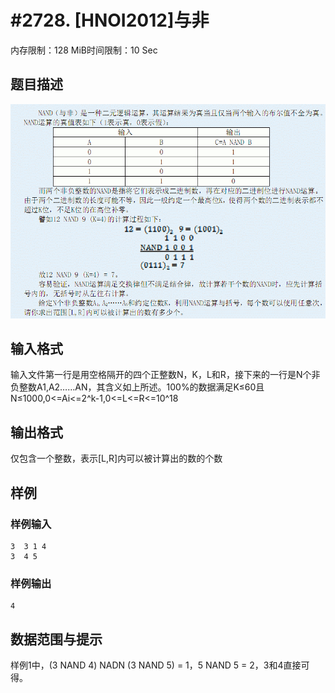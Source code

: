 # #2728. [HNOI2012]与非

内存限制：128 MiB时间限制：10 Sec

## 题目描述

![](upload/201204/aa(3).jpg)

## 输入格式

输入文件第一行是用空格隔开的四个正整数N，K，L和R，接下来的一行是N个非负整数A1,A2&hellip;&hellip;AN，其含义如上所述。100%的数据满足K&le;60且N&le;1000,0<=Ai<=2^k-1,0<=L<=R<=10^18

## 输出格式

仅包含一个整数，表示[L,R]内可以被计算出的数的个数

## 样例

### 样例输入

    
    3  3 1 4                        
    3  4 5
    
    

### 样例输出

    
    4
    

## 数据范围与提示

样例1中，(3 NAND 4) NADN (3 NAND 5) = 1，5 NAND 5 = 2，3和4直接可得。
